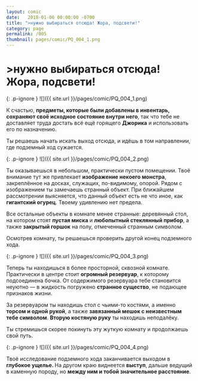 ```yaml
---
layout: comic
date:   2018-01-06 00:00:00 -0700
title: ">нужно выбираться отсюда! Жора, подсвети!"
category: page
permalink: /005
thumbnail: pages/comic/PQ_004_1.png
---
```

# >нужно выбираться отсюда! Жора, подсвети!

{: .p-ignore }
![]({{ site.url }}/pages/comic/PQ_004_1.png)

К счастью, <strong>предметы, которые были добавлены в инвентарь, сохраняют своё исходное состояние внутри него</strong>, так что тебе не доставляет труда достать всё ещё горящего <strong>Джорика</strong> и использовать его по назначению.

Ты решаешь начать искать выход отсюда, и идёшь в том направлении, где подземный ход сужается.

{: .p-ignore }
![]({{ site.url }}/pages/comic/PQ_004_2.png)

Ты оказываешься в небольшом, практически пустом помещении. Твоё внимание тут же привлекает <strong>изображение некоего монстра</strong>, закреплённое на досках, служащих, по-видимому, опорой. Рядом с изображением ты замечаешь странный объект. При ближайшем рассмотрении выясняется, что данный объект есть не что иное, как <strong>гигантский огурец</strong>. Твоему удивлению нет предела.

Все остальные объекты в комнате менее странные: деревянный стол, на котором стоят <strong>пустая миска</strong> и <strong>любопытный стеклянный прибор</strong>, а также <strong>закрытый горшок</strong> на полу, отмеченный странным символом.

Осмотрев комнату, ты решаешься проверить другой конец подземного хода.

{: .p-ignore }
![]({{ site.url }}/pages/comic/PQ_004_3.png)

Теперь ты находишься в более просторной, сквозной комнате. Практически в центре стоит <strong>огромный резервуар</strong>, к которому подсоединена бочка. От содержимого резервуара тебе становится неуютно — в жидкость погружено <strong>странное существо</strong>, не подающее признаков жизни.

За резервуаром ты находишь стол с чьими-то костями, а именно <strong>торсом и одной рукой</strong>, а также <strong>завязанный мешок с неизвестным тебе символом</strong>. <strong>Вторую костяную руку</strong> ты находишь неподалёку.

Ты стремишься скорее покинуть эту жуткую комнату и продолжаешь свой путь.

{: .p-ignore }
![]({{ site.url }}/pages/comic/PQ_004_4.png)

Твоё исследование подземного хода заканчивается выходом в <strong>глубокое ущелье. </strong>На другом краю виднеется <strong>выступ</strong>, дальше ведущий в каменную породу, но <strong>между ним и тобой значительное расстояние</strong>.
